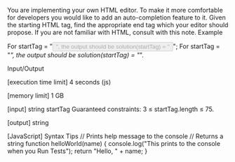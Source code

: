 You are implementing your own HTML editor. To make it more comfortable for developers you would like to add an auto-completion feature to it.
Given the starting HTML tag, find the appropriate end tag which your editor should propose.
If you are not familiar with HTML, consult with this note.
Example

For startTag = "<button type='button' disabled>", the output should be
solution(startTag) = "</button>";
For startTag = "<i>", the output should be
solution(startTag) = "</i>".

Input/Output


[execution time limit] 4 seconds (js)


[memory limit] 1 GB


[input] string startTag
Guaranteed constraints:
3 ≤ startTag.length ≤ 75.


[output] string


[JavaScript] Syntax Tips
// Prints help message to the console
// Returns a string
function helloWorld(name) {
    console.log("This prints to the console when you Run Tests");
    return "Hello, " + name;
}


